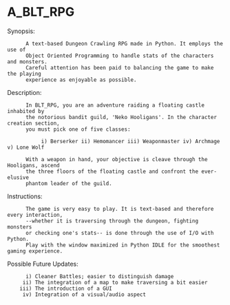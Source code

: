 # A_BLT_RPG

Synopsis:
          
          A text-based Dungeon Crawling RPG made in Python. It employs the use of
          Object Oriented Programming to handle stats of the characters and monsters.
          Careful attention has been paid to balancing the game to make the playing
          experience as enjoyable as possible.

Description:

          In BLT_RPG, you are an adventure raiding a floating castle inhabited by 
          the notorious bandit guild, 'Neko Hooligans'. In the character creation section, 
          you must pick one of five classes: 
          
               i) Berserker ii) Hemomancer iii) Weaponmaster iv) Archmage v) Lone Wolf
          
          With a weapon in hand, your objective is cleave through the Hooligans, ascend
          the three floors of the floating castle and confront the ever-elusive 
          phantom leader of the guild.


Instructions:

          The game is very easy to play. It is text-based and therefore every interaction,
          --whether it is traversing through the dungeon, fighting monsters 
          or checking one's stats-- is done through the use of I/O with Python.
          Play with the window maximized in Python IDLE for the smoothest gaming experience.


Possible Future Updates:

          i) Cleaner Battles; easier to distinguish damage
         ii) The integration of a map to make traversing a bit easier
        iii) The introduction of a GUI
         iv) Integration of a visual/audio aspect
